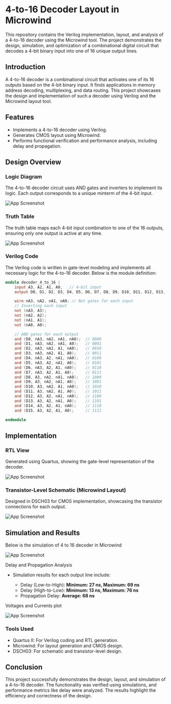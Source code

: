 
# **4-to-16 Decoder Layout in Microwind**

This repository contains the Verilog implementation, layout, and analysis of a 4-to-16 decoder using the Microwind tool. The project demonstrates the design, simulation, and optimization of a combinational digital circuit that decodes a 4-bit binary input into one of 16 unique output lines.

## **Introduction**

A 4-to-16 decoder is a combinational circuit that activates one of its 16 outputs based on the 4-bit binary input. It finds applications in memory address decoding, multiplexing, and data routing. This project showcases the design and implementation of such a decoder using Verilog and the Microwind layout tool.

## **Features**

- Implements a 4-to-16 decoder using Verilog.
- Generates CMOS layout using Microwind.
- Performs functional verification and performance analysis, including delay and propagation.

## **Design Overview**

### Logic Diagram
The 4-to-16 decoder circuit uses AND gates and inverters to implement its logic. Each output corresponds to a unique minterm of the 4-bit input.

![App Screenshot](https://github.com/itsharshschoice/Design-and-Layout-of-a-4-to-16-Decoder-Using-Verilog-and-Microwind/blob/main/Screenshots/Circuit.png?raw=true)

### Truth Table
The truth table maps each 4-bit input combination to one of the 16 outputs, ensuring only one output is active at any time.

![App Screenshot](https://github.com/itsharshschoice/Design-and-Layout-of-a-4-to-16-Decoder-Using-Verilog-and-Microwind/blob/main/Screenshots/Truth%20Table.png?raw=true)

### Verilog Code
The Verilog code is written in gate-level modeling and implements all necessary logic for the 4-to-16 decoder. Below is the module definition:

```verilog
module decoder_4_to_16 (
    input A3, A2, A1, A0,   // 4-bit input
    output D0, D1, D2, D3, D4, D5, D6, D7, D8, D9, D10, D11, D12, D13, D14, D15 // 16 outputs);

    wire nA3, nA2, nA1, nA0; // Not gates for each input
    // Inverting each input
    not (nA3, A3);
    not (nA2, A2);
    not (nA1, A1);
    not (nA0, A0);

    // AND gates for each output
    and (D0, nA3, nA2, nA1, nA0);  // 0000
    and (D1, nA3, nA2, nA1, A0);   // 0001
    and (D2, nA3, nA2, A1, nA0);   // 0010
    and (D3, nA3, nA2, A1, A0);    // 0011
    and (D4, nA3, A2, nA1, nA0);   // 0100
    and (D5, nA3, A2, nA1, A0);    // 0101
    and (D6, nA3, A2, A1, nA0);    // 0110
    and (D7, nA3, A2, A1, A0);     // 0111
    and (D8, A3, nA2, nA1, nA0);   // 1000
    and (D9, A3, nA2, nA1, A0);    // 1001
    and (D10, A3, nA2, A1, nA0);   // 1010
    and (D11, A3, nA2, A1, A0);    // 1011
    and (D12, A3, A2, nA1, nA0);   // 1100
    and (D13, A3, A2, nA1, A0);    // 1101
    and (D14, A3, A2, A1, nA0);    // 1110
    and (D15, A3, A2, A1, A0);     // 1111

endmodule

```

## **Implementation**

### RTL View
Generated using Quartus, showing the gate-level representation of the decoder.

![App Screenshot](https://github.com/itsharshschoice/Design-and-Layout-of-a-4-to-16-Decoder-Using-Verilog-and-Microwind/blob/main/Screenshots/RTL.png?raw=true)

### Transistor-Level Schematic (Microwind Layout)
Designed in DSCH03 for CMOS implementation, showcasing the transistor connections for each output.

![App Screenshot](https://github.com/itsharshschoice/Design-and-Layout-of-a-4-to-16-Decoder-Using-Verilog-and-Microwind/blob/main/Screenshots/Layout.png?raw=true)

## **Simulation and Results**

Below is the simulation of 4 to 16 decoder in Microwind

![App Screenshot](https://github.com/itsharshschoice/Design-and-Layout-of-a-4-to-16-Decoder-Using-Verilog-and-Microwind/blob/main/Screenshots/Simulation.png?raw=true)

Delay and Propagation Analysis

- Simulation results for each output line include:

    - Delay (Low-to-High): **Minimum: 27 ns, Maximum: 69 ns**
    - Delay (High-to-Low): **Minimum: 13 ns, Maximum: 76 ns**
    - Propagation Delay: **Average: 68 ns**

Voltages and Currents plot

![App Screenshot](https://github.com/itsharshschoice/Design-and-Layout-of-a-4-to-16-Decoder-Using-Verilog-and-Microwind/blob/main/Screenshots/VI_graph.png?raw=true)

### **Tools Used**
- Quartus II: For Verilog coding and RTL generation.
- Microwind: For layout generation and CMOS design.
- DSCH03: For schematic and transistor-level design.


## **Conclusion**
This project successfully demonstrates the design, layout, and simulation of a 4-to-16 decoder. The functionality was verified using simulations, and performance metrics like delay were analyzed. The results highlight the efficiency and correctness of the design.


